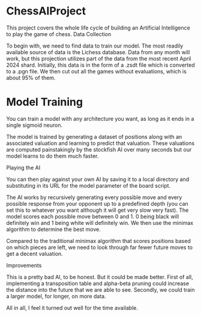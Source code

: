 # ChessAIProject
 

This project covers the whole life cycle of building an Artificial Intelligence to play the game of chess.
Data Collection

To begin with, we need to find data to train our model. The most readily available source of data is the Lichess database. Data from any month will work, but this projection utilizes part of the data from the most recent April 2024 shard. Initially, this data is in the form of a .zsdt file which is converted to a .pgn file. We then cut out all the games without evaluations, which is about 95% of them. 
# Model Training 

You can train a model with any architecture you want, as long as it ends in a single sigmoid neuron. 

The model is trained by generating a dataset of positions along with an associated valuation and learning to predict that valuation. These valuations are computed painstakingly by the stockfish AI over many seconds but our model learns to do them much faster.

Playing the AI

You can then play against your own AI by saving it to a local directory and substituting in its URL for the model parameter of the board script.

The AI works by recursively generating every possible move and every possible response from your opponent up to a predefined depth (you can set this to whatever you want although it will get very slow very fast). The model scores each possible move between 0 and 1. 0 being black will definitely win and 1 being white will definitely win. We then use the minimax algorithm to determine the best move.

Compared to the traditional minimax algorithm that scores positions based on which pieces are left, we need to look through far fewer future moves to get a decent valuation.

Improvements

This is a pretty bad AI, to be honest. But it could be made better. First of all, implementing a transposition table and alpha-beta pruning could increase the distance into the future that we are able to see. Secondly, we could train a larger model, for longer, on more data. 

All in all, I feel it turned out well for the time available.
